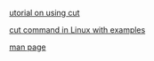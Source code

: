 

[utorial on using cut](https://shapeshed.com/unix-cut/)

[cut command in Linux with examples](https://www.geeksforgeeks.org/cut-command-linux-examples/)

[man page](https://www.opennet.ru/man.shtml?topic=cut&category=1&russian=0)